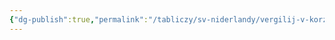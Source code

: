 ```yaml
---
{"dg-publish":true,"permalink":"/tabliczy/sv-niderlandy/vergilij-v-korzine/","dgPassFrontmatter":true}
---
```



